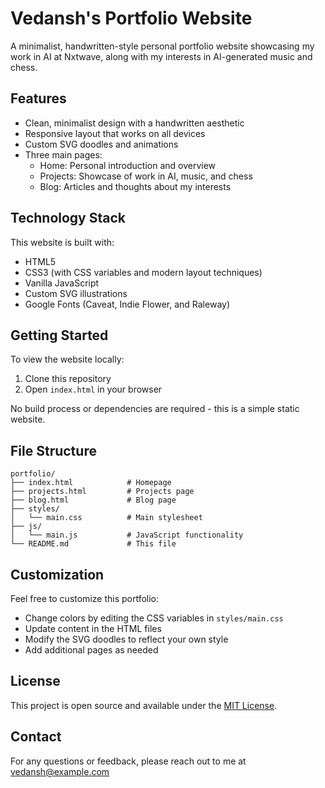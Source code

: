 # Vedansh's Portfolio Website

A minimalist, handwritten-style personal portfolio website showcasing my work in AI at Nxtwave, along with my interests in AI-generated music and chess.

## Features

- Clean, minimalist design with a handwritten aesthetic
- Responsive layout that works on all devices
- Custom SVG doodles and animations
- Three main pages:
  - Home: Personal introduction and overview
  - Projects: Showcase of work in AI, music, and chess
  - Blog: Articles and thoughts about my interests

## Technology Stack

This website is built with:

- HTML5
- CSS3 (with CSS variables and modern layout techniques)
- Vanilla JavaScript
- Custom SVG illustrations
- Google Fonts (Caveat, Indie Flower, and Raleway)

## Getting Started

To view the website locally:

1. Clone this repository
2. Open `index.html` in your browser

No build process or dependencies are required - this is a simple static website.

## File Structure

```
portfolio/
├── index.html            # Homepage
├── projects.html         # Projects page
├── blog.html             # Blog page
├── styles/
│   └── main.css          # Main stylesheet
├── js/
│   └── main.js           # JavaScript functionality
└── README.md             # This file
```

## Customization

Feel free to customize this portfolio:

- Change colors by editing the CSS variables in `styles/main.css`
- Update content in the HTML files
- Modify the SVG doodles to reflect your own style
- Add additional pages as needed

## License

This project is open source and available under the [MIT License](LICENSE).

## Contact

For any questions or feedback, please reach out to me at vedansh@example.com 